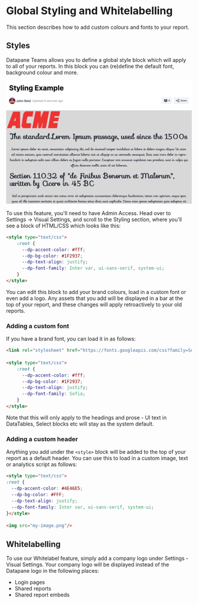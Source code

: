 # Global Styling and Whitelabelling

This section describes how to add custom colours and fonts to your report.

## Styles

Datapane Teams allows you to define a global style block which will apply to all of your reports. In this block you can \(re\)define the default font, background colour and more. 

![Example of a styled report](../../img/tutorials/styling-whitelabelling-1.png)

To use this feature, you'll need to have Admin Access. Head over to Settings -&gt; Visual Settings, and scroll to the Styling section, where you'll see a block of HTML/CSS which looks like this: 

```html
<style type="text/css">
    :root {
      --dp-accent-color: #fff;
      --dp-bg-color: #1F2937;
      --dp-text-align: justify;
      --dp-font-family: Inter var, ui-sans-serif, system-ui;
    }
</style>
```

You can edit this block to add your brand colours, load in a custom font or even add a logo. Any assets that you add will be displayed in a bar at the top of your report, and these changes will apply retroactively to your old reports. 

### **Adding a custom font**

If you have a brand font, you can load it in as follows: 

```html
<link rel="stylesheet" href="https://fonts.googleapis.com/css?family=Sofia">

<style type="text/css">
    :root {
      --dp-accent-color: #fff;
      --dp-bg-color: #1F2937;
      --dp-text-align: justify;
      --dp-font-family: Sofia;
    }
</style>
```

Note that this will only apply to the headings and prose - UI text in DataTables, Select blocks etc will stay as the system default. 

### **Adding a custom header**

Anything you add under the `<style>` block will be added to the top of your report as a default header. You can use this to load in a custom image, text or analytics script as follows:

```html
<style type="text/css">    
:root {
  --dp-accent-color: #4E46E5;
  --dp-bg-color: #FFF;
  --dp-text-align: justify;
  --dp-font-family: Inter var, ui-sans-serif, system-ui;
}</style>

<img src="my-image.png"/>

```

## Whitelabelling

To use our Whitelabel feature, simply add a company logo under Settings - Visual Settings. Your company logo will be displayed instead of the Datapane logo in the following places: 

* Login pages
* Shared reports
* Shared report embeds